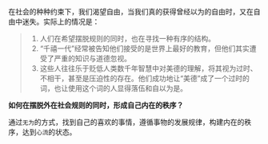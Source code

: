 在社会的种种约束下，我们渴望自由，当我们真的获得曾经以为的自由时，又在自由中迷失。实际上的情况是：

> 1. 人们在希望摆脱规则的同时，也在寻找一种有序的结构。
> 2. “千禧一代”经常被告知他们接受的是世界上最好的教育，但他们其实遭受了严重的知识与道德忽视。
> 3. 这些人往往乐于贬低人类数千年智慧中对美德的理解，将其视为过时、不相干，甚至是压迫性的存在。他们成功地让“美德”成了一个过时的词，也让使用这个词的人显得落伍和自以为是。

**如何在摆脱外在社会规则的同时，形成自己内在的秩序？**

通过`无为`的方式，找到自己的喜欢的事情，遵循事物的发展规律，构建内在的秩序，达到`心流`的状态。